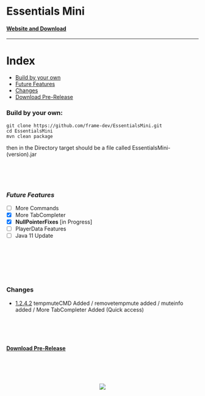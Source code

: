 # Essentials Mini
#### [Website and Download](https://framedev.stream/sites/downloads/essentialsmini)
___
# Index
- [Build by your own](#build-by-your-own)
- [Future Features](#future-features)
- [Changes](#changes)
- [Download Pre-Release](#download-pre-releasehttpsgithubcomframe-devessentialsminireleasestag1241-pre-release)

### Build by your own:
```
git clone https://github.com/frame-dev/EssentialsMini.git
cd EssentialsMini
mvn clean package
```

then in the Directory target should be a file called EssentialsMini-(version).jar

<br><br><br>

### ***Future Features***
- [ ] More Commands
- [x] More TabCompleter
- [x] **NullPointerFixes** [in Progress]
- [ ] PlayerData Features
- [ ] Java 11 Update

<br><br><br><br><br>

### Changes
- [1.2.4.2](https://github.com/frame-dev/EssentialsMini/commit/c70967c78ab67f6fcfc3d9acf3159a7249eb3788) tempmuteCMD Added / removetempmute added / muteinfo added / More TabCompleter Added (Quick access)

<br><br><br>
#### [Download Pre-Release](https://github.com/frame-dev/EssentialsMini/releases/download/1.2.5.1-PRE-RELEASE/EssentialsMini-1.2.5.1-PRE-RELEASE.jar)
<br><br><br>
<div style="text-align:center"><img src="https://framedev.stream/logo.jpg" /></div>
